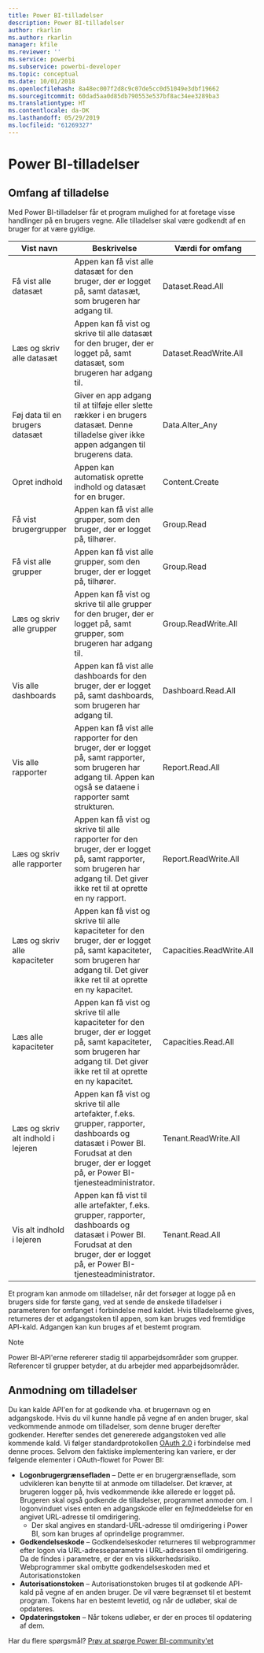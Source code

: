 ```yaml
---
title: Power BI-tilladelser
description: Power BI-tilladelser
author: rkarlin
ms.author: rkarlin
manager: kfile
ms.reviewer: ''
ms.service: powerbi
ms.subservice: powerbi-developer
ms.topic: conceptual
ms.date: 10/01/2018
ms.openlocfilehash: 8a48ec007f2d8c9c07de5cc0d51049e3dbf19662
ms.sourcegitcommit: 60dad5aa0d85db790553e537bf8ac34ee3289ba3
ms.translationtype: HT
ms.contentlocale: da-DK
ms.lasthandoff: 05/29/2019
ms.locfileid: "61269327"
---
```

# <a name="power-bi-permissions"></a>Power BI-tilladelser

## <a name="permission-scopes"></a>Omfang af tilladelse

Med Power BI-tilladelser får et program mulighed for at foretage visse handlinger på en brugers vegne. Alle tilladelser skal være godkendt af en bruger for at være gyldige.

| Vist navn | Beskrivelse | Værdi for omfang |
| --- | --- | --- |
| Få vist alle datasæt |Appen kan få vist alle datasæt for den bruger, der er logget på, samt datasæt, som brugeren har adgang til. |Dataset.Read.All |
| Læs og skriv alle datasæt |Appen kan få vist og skrive til alle datasæt for den bruger, der er logget på, samt datasæt, som brugeren har adgang til. |Dataset.ReadWrite.All |
| Føj data til en brugers datasæt |Giver en app adgang til at tilføje eller slette rækker i en brugers datasæt. Denne tilladelse giver ikke appen adgangen til brugerens data. |Data.Alter_Any |
| Opret indhold |Appen kan automatisk oprette indhold og datasæt for en bruger. |Content.Create |
| Få vist brugergrupper |Appen kan få vist alle grupper, som den bruger, der er logget på, tilhører. |Group.Read |
| Få vist alle grupper |Appen kan få vist alle grupper, som den bruger, der er logget på, tilhører. |Group.Read |
| Læs og skriv alle grupper |Appen kan få vist og skrive til alle grupper for den bruger, der er logget på, samt grupper, som brugeren har adgang til. |Group.ReadWrite.All |
| Vis alle dashboards |Appen kan få vist alle dashboards for den bruger, der er logget på, samt dashboards, som brugeren har adgang til. |Dashboard.Read.All |
| Vis alle rapporter |Appen kan få vist alle rapporter for den bruger, der er logget på, samt rapporter, som brugeren har adgang til. Appen kan også se dataene i rapporter samt strukturen. |Report.Read.All |
| Læs og skriv alle rapporter |Appen kan få vist og skrive til alle rapporter for den bruger, der er logget på, samt rapporter, som brugeren har adgang til. Det giver ikke ret til at oprette en ny rapport. |Report.ReadWrite.All |
| Læs og skriv alle kapaciteter |Appen kan få vist og skrive til alle kapaciteter for den bruger, der er logget på, samt kapaciteter, som brugeren har adgang til. Det giver ikke ret til at oprette en ny kapacitet. |Capacities.ReadWrite.All |
| Læs alle kapaciteter |Appen kan få vist og skrive til alle kapaciteter for den bruger, der er logget på, samt kapaciteter, som brugeren har adgang til. Det giver ikke ret til at oprette en ny kapacitet. |Capacities.Read.All |
| Læs og skriv alt indhold i lejeren |Appen kan få vist og skrive til alle artefakter, f.eks. grupper, rapporter, dashboards og datasæt i Power BI. Forudsat at den bruger, der er logget på, er Power BI-tjenesteadministrator. |Tenant.ReadWrite.All |
| Vis alt indhold i lejeren |Appen kan få vist til alle artefakter, f.eks. grupper, rapporter, dashboards og datasæt i Power BI. Forudsat at den bruger, der er logget på, er Power BI-tjenesteadministrator. |Tenant.Read.All |

Et program kan anmode om tilladelser, når det forsøger at logge på en brugers side for første gang, ved at sende de ønskede tilladelser i parameteren for omfanget i forbindelse med kaldet. Hvis tilladelserne gives, returneres der et adgangstoken til appen, som kan bruges ved fremtidige API-kald. Adgangen kan kun bruges af et bestemt program.

> [!NOTE]
> Power BI-API'erne refererer stadig til apparbejdsområder som grupper. Referencer til grupper betyder, at du arbejder med apparbejdsområder.

## <a name="requesting-permissions"></a>Anmodning om tilladelser

Du kan kalde API'en for at godkende vha. et brugernavn og en adgangskode. Hvis du vil kunne handle på vegne af en anden bruger, skal vedkommende anmode om tilladelser, som denne bruger derefter godkender. Herefter sendes det genererede adgangstoken ved alle kommende kald. Vi følger standardprotokollen [OAuth 2.0](http://oauth.net/2/) i forbindelse med denne proces. Selvom den faktiske implementering kan variere, er der følgende elementer i OAuth-flowet for Power BI:

* **Logonbrugergrænsefladen** – Dette er en brugergrænseflade, som udvikleren kan benytte til at anmode om tilladelser. Det kræver, at brugeren logger på, hvis vedkommende ikke allerede er logget på. Brugeren skal også godkende de tilladelser, programmet anmoder om. I logonvinduet vises enten en adgangskode eller en fejlmeddelelse for en angivet URL-adresse til omdirigering.
  * Der skal angives en standard-URL-adresse til omdirigering i Power BI, som kan bruges af oprindelige programmer.
* **Godkendelseskode** – Godkendelseskoder returneres til webprogrammer efter logon via URL-adresseparametre i URL-adressen til omdirigering. Da de findes i parametre, er der en vis sikkerhedsrisiko. Webprogrammer skal ombytte godkendelseskoden med et Autorisationstoken
* **Autorisationstoken** – Autorisationstoken bruges til at godkende API-kald på vegne af en anden bruger. De vil være begrænset til et bestemt program. Tokens har en bestemt levetid, og når de udløber, skal de opdateres.
* **Opdateringstoken** – Når tokens udløber, er der en proces til opdatering af dem.

Har du flere spørgsmål? [Prøv at spørge Power BI-community'et](http://community.powerbi.com/)